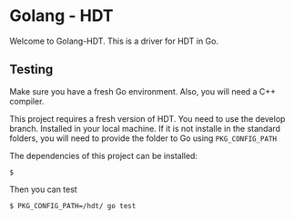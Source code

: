 # Golang - HDT

Welcome to Golang-HDT. This is a driver for HDT in Go.

## Testing
Make sure you have a fresh Go environment. Also, you will need a C++ compiler.

This project requires a fresh version of HDT. You need to use the develop branch. Installed in your local machine.
If it is not installe in the standard folders, you will need to provide the folder to Go using `PKG_CONFIG_PATH`

The dependencies of this project can be installed:

	$

Then you can test

	$ PKG_CONFIG_PATH=/hdt/ go test

